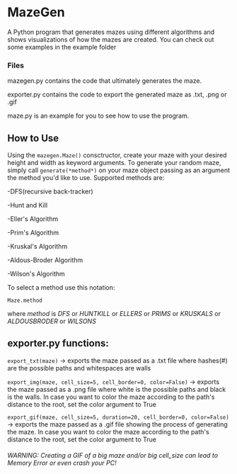 # MazeGen
A Python program that generates mazes using different algorithms and shows visualizations of how the mazes are created. 
You can check out some examples in the example folder

### Files
mazegen.py contains the code that ultimately generates the maze. 

exporter.py contains the code to export the generated maze as .txt, .png or .gif

maze.py is an example for you to see how to use the program.

How to Use
----------

Using the ```mazegen.Maze()``` consctructor, create your maze with your desired height and width as keyword arguments.
To generate your random maze, simply call ```generate(*method*)``` on your maze object passing as an argument the method you'd like to use.
Supported methods are:

-DFS(recursive back-tracker)

-Hunt and Kill

-Eller's Algorithm

-Prim's Algorithm

-Kruskal's Algorithm

-Aldous-Broder Algorithm

-Wilson's Algorithm

To select a method use this notation:

```Maze.method``` 

where *method* is *DFS* or *HUNTKILL* or *ELLERS* or *PRIMS* or *KRUSKALS* or *ALDOUSBRODER* or *WILSONS*

## exporter.py functions:

```export_txt(maze)``` -> exports the maze passed as a .txt file where hashes(#) are the possible paths and whitespaces are walls 

```export_img(maze, cell_size=5, cell_border=0, color=False)``` -> exports the maze passed as a .png file where white is the possible paths and black is the walls. In case you want to color the maze according to the path's distance to the root, set the color argument to True

```export_gif(maze, cell_size=5, duration=20, cell_border=0, color=False)``` -> exports the maze passed as a .gif file showing the process of generating the maze. In case you want to color the maze according to the path's distance to the root, set the color argument to True
###### WARNING: Creating a GIF of a big maze and/or big cell_size can lead to Memory Error or even crash your PC!

